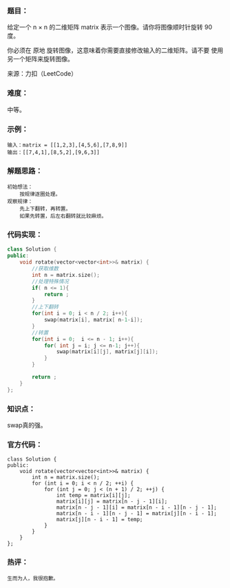 ### 题目：

给定一个 n × n 的二维矩阵 matrix 表示一个图像。请你将图像顺时针旋转 90 度。

你必须在 原地 旋转图像，这意味着你需要直接修改输入的二维矩阵。请不要 使用另一个矩阵来旋转图像。

来源：力扣（LeetCode）

### 难度：

中等。

### 示例：

```
输入：matrix = [[1,2,3],[4,5,6],[7,8,9]]
输出：[[7,4,1],[8,5,2],[9,6,3]]
```

### 解题思路：

```
初始想法：
    按规律逐圈处理。
观察规律：
    先上下翻转，再转置。
    如果先转置，后左右翻转就比较麻烦。
```

### 代码实现：

```c++
class Solution {
public:
    void rotate(vector<vector<int>>& matrix) {
        //获取维数
        int n = matrix.size();
        //处理特殊情况
        if( n <= 1){
            return ;
        }
        //上下翻转
        for(int i = 0; i < n / 2; i++){
            swap(matrix[i], matrix[ n-1-i]);
        }        
        //转置
        for(int i = 0;  i <= n - 1; i++){
            for( int j = i; j <= n-1; j++){
                swap(matrix[i][j], matrix[j][i]);
            }
        }

        return ;
    }
};
```

### 知识点：

swap真的强。

### 官方代码：

```
class Solution {
public:
    void rotate(vector<vector<int>>& matrix) {
        int n = matrix.size();
        for (int i = 0; i < n / 2; ++i) {
            for (int j = 0; j < (n + 1) / 2; ++j) {
                int temp = matrix[i][j];
                matrix[i][j] = matrix[n - j - 1][i];
                matrix[n - j - 1][i] = matrix[n - i - 1][n - j - 1];
                matrix[n - i - 1][n - j - 1] = matrix[j][n - i - 1];
                matrix[j][n - i - 1] = temp;
            }
        }
    }
};
```

### 热评：

```
生而为人，我很抱歉。
```

